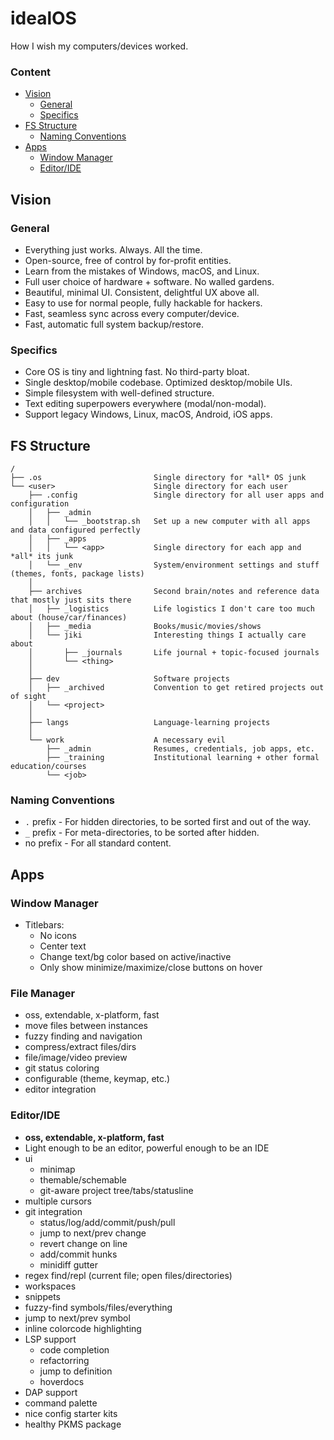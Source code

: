 # idealOS
How I wish my computers/devices worked.

### Content
<!-- MarkdownTOC -->

- [Vision](#vision)
    + [General](#general)
    + [Specifics](#specifics)
- [FS Structure](#fs-structure)
    + [Naming Conventions](#naming-conventions)
- [Apps](#apps)
    + [Window Manager](#window-manager)
    + [Editor/IDE](#editoride)

<!-- /MarkdownTOC -->

## Vision
### General
- Everything just works. Always. All the time.
- Open-source, free of control by for-profit entities.
- Learn from the mistakes of Windows, macOS, and Linux.
- Full user choice of hardware + software. No walled gardens.
- Beautiful, minimal UI. Consistent, delightful UX above all.
- Easy to use for normal people, fully hackable for hackers.
- Fast, seamless sync across every computer/device.
- Fast, automatic full system backup/restore.

### Specifics
- Core OS is tiny and lightning fast. No third-party bloat.
- Single desktop/mobile codebase. Optimized desktop/mobile UIs.
- Simple filesystem with well-defined structure.
- Text editing superpowers everywhere (modal/non-modal).
- Support legacy Windows, Linux, macOS, Android, iOS apps.

## FS Structure
```
/
├── .os                         Single directory for *all* OS junk
└── <user>                      Single directory for each user
    ├── .config                 Single directory for all user apps and configuration
    │   ├── _admin
    │   │   └── _bootstrap.sh   Set up a new computer with all apps and data configured perfectly
    │   ├── _apps
    │   │   └── <app>           Single directory for each app and *all* its junk
    │   └── _env                System/environment settings and stuff (themes, fonts, package lists)
    │
    ├── archives                Second brain/notes and reference data that mostly just sits there
    │   ├── _logistics          Life logistics I don't care too much about (house/car/finances)
    │   ├── _media              Books/music/movies/shows
    │   └── jiki                Interesting things I actually care about
    │       ├── _journals       Life journal + topic-focused journals
    │       └── <thing>
    │
    ├── dev                     Software projects
    │   ├── _archived           Convention to get retired projects out of sight
    │   └── <project>
    │
    ├── langs                   Language-learning projects
    │
    └── work                    A necessary evil
        ├── _admin              Resumes, credentials, job apps, etc.
        ├── _training           Institutional learning + other formal education/courses
        └── <job>
```

### Naming Conventions
- `.` prefix - For hidden directories, to be sorted first and out of the way.
- `_` prefix - For meta-directories, to be sorted after hidden.
- no prefix - For all standard content.


## Apps
### Window Manager
- Titlebars:
    * No icons
    * Center text
    * Change text/bg color based on active/inactive
    * Only show minimize/maximize/close buttons on hover


### File Manager
- oss, extendable, x-platform, fast
- move files between instances
- fuzzy finding and navigation
- compress/extract files/dirs
- file/image/video preview
- git status coloring
- configurable (theme, keymap, etc.)
- editor integration


### Editor/IDE
- **oss, extendable, x-platform, fast**
- Light enough to be an editor, powerful enough to be an IDE
- ui
    + minimap
    + themable/schemable
    + git-aware project tree/tabs/statusline
- multiple cursors
- git integration
    + status/log/add/commit/push/pull
    + jump to next/prev change
    + revert change on line
    + add/commit hunks
    + minidiff gutter
- regex find/repl (current file; open files/directories)
- workspaces
- snippets
- fuzzy-find symbols/files/everything
- jump to next/prev symbol
- inline colorcode highlighting
- LSP support
    + code completion
    + refactorring
    + jump to definition
    + hoverdocs
- DAP support
- command palette
- nice config starter kits
- healthy PKMS package
